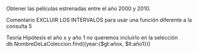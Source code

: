 Obtener las películas estrenadas entre el año 2000 y 2010.

Comentario EXCLUIR LOS INTERVALOS para usar una función diferente a la consulta 5

Teoría
Hipótesis el año x y año 1 no queremos incluirlo en la selección
db.NombreDeLaColeccion.find({year:{$gt:añox, $lt:año1}})
